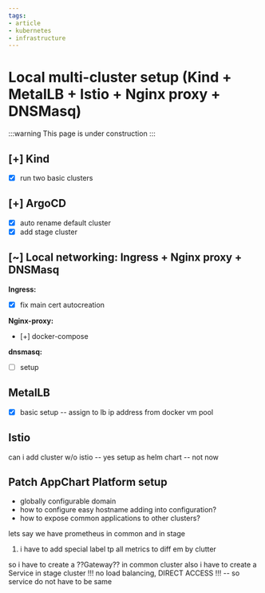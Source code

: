 ```yaml
---
tags:
- article
- kubernetes
- infrastructure
---
```


# Local multi-cluster setup (Kind + MetalLB + Istio + Nginx proxy + DNSMasq)

:::warning This page is under construction
:::

## [+] Kind

- [x] run two basic clusters

## [+] ArgoCD

- [x] auto rename default cluster
- [x] add stage cluster

## [~] Local networking: Ingress + Nginx proxy + DNSMasq

**Ingress:**

- [x] fix main cert autocreation


**Nginx-proxy:**

- [+] docker-compose

**dnsmasq:**

- [ ] setup

## MetalLB

- [x] basic setup -- assign to lb ip address from docker vm pool

## Istio

can i add cluster w/o istio -- yes
setup as helm chart -- not now

## Patch AppChart Platform setup

- globally configurable domain
- how to configure easy hostname adding into configuration?
- how to expose common applications to other clusters?


lets say we have prometheus in common and in stage

1. i have to add special label tp all metrics to diff em by clutter

so i have to create a ??Gateway?? in common cluster
also i have to create a Service in stage cluster
!!! no load balancing, DIRECT ACCESS !!! -- so service do not have to be same


